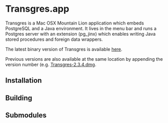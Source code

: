 # Transgres.app

Transgres is a Mac OSX Mountain Lion application which embeds PostgreSQL and a Java environment.
It lives in the menu bar and runs a Postgres server with an extension (pg_jinx) which enables
writing Java stored procedures and foreign data wrappers.

The latest binary version of Transgres is available [here](http://r0kit.s3.amazonaws.com/Transgres.dmg).

Previous versions are also available at the same location by appending the version number
(e.g. [Transgres-2.3.4.dmg](http://r0kit.s3.amazonaws.com/Transgres-2.3.4.dmg).

## Installation

## Building

## Submodules

